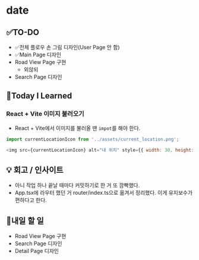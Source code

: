 # date
## ✅TO-DO
- ✅전체 플로우 손 그림 디자인(User Page 안 함)
- ✅Main Page 디자인
- Road View Page 구현
    - 외않되
- Search Page 디자인

## 📌Today I Learned
### React + Vite 이미지 불러오기
- React + Vite에서 이미지를 불러올 땐 ```impot```를 해야 한다. 
```js
import currentLocationIcon from '../assets/current_location.png';

<img src={currentLocationIcon} alt="내 위치" style={{ width: 30, height: 30 }} />
```

## 💡 회고 / 인사이트
- 아니 작업 하나 끝날 때마다 커밋하기로 한 거 또 깜빡했다. 
- App.tsx에 라우터 했던 거 router/index.ts으로 옮겨서 정리했다. 이게 유지보수가 편하다고 한다.
            
## 🍩내일 할 일
- Road View Page 구현
- Search Page 디자인
- Detail Page 디자인